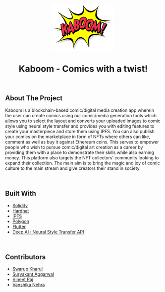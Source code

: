 <div id="top"></div>
<!--
*** Thanks for checking out the Best-README-Template. If you have a suggestion
*** that would make this better, please fork the repo and create a pull request
*** or simply open an issue with the tag "enhancement".
*** Don't forget to give the project a star!
*** Thanks again! Now go create something AMAZING! :D
-->



<!-- PROJECT SHIELDS -->
<!--
*** I'm using markdown "reference style" links for readability.
*** Reference links are enclosed in brackets [ ] instead of parentheses ( ).
*** See the bottom of this document for the declaration of the reference variables
*** for contributors-url, forks-url, etc. This is an optional, concise syntax you may use.
*** https://www.markdownguide.org/basic-syntax/#reference-style-links
-->
<!-- [![Contributors][contributors-shield]][contributors-url]
[![Forks][forks-shield]][forks-url]
[![Stargazers][stars-shield]][stars-url]
[![Issues][issues-shield]][issues-url]
[![MIT License][license-shield]][license-url]
[![LinkedIn][linkedin-shield]][linkedin-url] -->



<!-- PROJECT LOGO -->
<br />
<div align="center">
  <a >
    <img src="images/kab.png" alt="Logo" width="200" height="150">
  </a>

  <h1 align="center">Kaboom - Comics with a twist!</h1>

  <p align="center">
    
    
    
  </p>
</div>
<br>






<!-- ABOUT THE PROJECT -->
## About The Project


Kaboom is a blockchain-based comic/digital media creation app wherein the user can create comics using our comic/media generation tools which allows you to select the layout and converts your uploaded images to comic style using neural style transfer and provides you with editing features to create your masterpiece and store them using IPFS. You can also publish your comics on the marketplace in form of NFTs where others can like, comment as well as buy it against Ethereum coins.  This serves to empower people who wish to pursue comic/digital art creation as a career by providing them with a place to demonstrate their skills while also earning money. This platform also targets the NFT collectors’ community looking to expand their collection. The main aim is to bring the magic and joy of comic culture to the main stream and give creators their stand in society.


<br>

## Built With

* [Solidity](https://docs.soliditylang.org/en/v0.8.11/)
* [Hardhat](https://hardhat.org/)
* [IPFS](https://ipfs.io/)
* [Polygon](https://polygon.technology/)
* [Flutter](https://flutter.dev/)
* [Deep AI : Neural Style Transfer API](https://deepai.org/machine-learning-model/fast-style-transfer)

<br>


## Contributors

* [Swarup Kharul](https://github.com/SwarupKharul)
* [Suryakant Aggarwal](https://github.com/suryaa62)
* [Vineet Raj](https://github.com/vinmik)
* [Vanshika Nehra](https://github.com/VanshikaNehra23)

